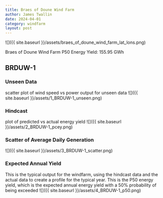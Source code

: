 ```yaml
---
title: Braes of Doune Wind Farm
author: James Twallin
date: 2024-04-01
category: windfarm
layout: post
---
```

![]({{ site.baseurl }}/assets/braes_of_doune_wind_farm_lat_lons.png)

Braes of Doune Wind Farm P50 Energy Yield: 155.95 GWh

BRDUW-1
-------------
### Unseen Data 
scatter plot of wind speed vs power output for unseen data
![]({{ site.baseurl }}/assets/1_BRDUW-1_unseen.png)
### Hindcast 
plot of predicted vs actual energy yield
![]({{ site.baseurl }}/assets/2_BRDUW-1_pcey.png)
### Scatter of Average Daily Generation 

![]({{ site.baseurl }}/assets/3_BRDUW-1_scatter.png)
### Expected Annual Yield 
This is the typical output for the windfarm, using the hindcast data and the actual data to create a profile for the typical year. This is the P50 energy yield, which is the expected annual energy yield with a 50% probability of being exceeded
![]({{ site.baseurl }}/assets/4_BRDUW-1_p50.png)

